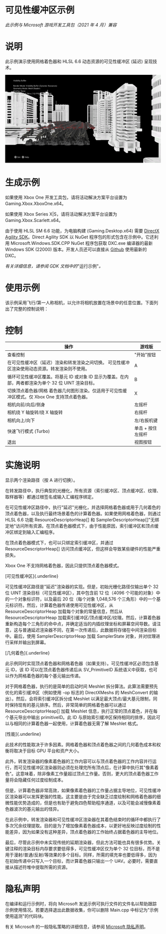 # 可见性缓冲区示例

*此示例与 Microsoft 游戏开发工具包（2021 年 4 月）兼容*

# 说明

此示例演示使用网格着色器和 HLSL 6.6 动态资源的可见性缓冲区 (延迟)
呈现技术。

![](./media/image1.png)

# 生成示例

如果使用 Xbox One 开发工具包，请将活动解决方案平台设置为
Gaming.Xbox.XboxOne.x64。

如果使用 Xbox Series X|S，请将活动解决方案平台设置为
Gaming.Xbox.Scarlett.x64。

由于使用 HLSL SM 6.6 功能，为电脑构建 (Gaming.Desktop.x64) 需要 [DirectX
Agility
SDK](https://devblogs.microsoft.com/directx/gettingstarted-dx12agility/)。Direct
Agility SDK 以 NuGet 程序包的形式包含在示例中。它还利用
Microsoft.Windows.SDK.CPP NuGet 程序包获取 DXC.exe 编译器的最新 Windows
SDK (22000) 版本。开发人员还可以直接从
[Github](https://github.com/microsoft/DirectXShaderCompiler/releases)
使用最新的 DXC。

*有关详细信息，请参阅 GDK 文档中的*"运行示例"*。*

# 使用示例

该示例采用飞行/第一人称相机，以允许将相机放置在场景中的任意位置。下面列出了完整的控制说明：

# 控制

| 操作                                              |  游戏板           |
|---------------------------------------------------|------------------|
| 查看控制                                          |  "开始"按钮       |
| 在可见性缓冲区（延迟）渲染和转发渲染之间切换。 可见性缓冲区渲染使用动态资源。转发渲染则不使用。 |  A |
| 循环可见性缓冲区覆盖。将基元 ID 或对象 ID 显示为覆盖。在内部，两者都渲染为单个 32 位 UINT 渲染目标。 |  B |
| 切换顶点着色器/网格 着色器几何图形渲染。仅适用于可见性缓冲区模式。仅 Xbox One 支持顶点着色器。 |  X |
| 相机向前/向后/侧身                                |  左摇杆           |
| 相机绕 Y 轴旋转/绕 X 轴旋转                       |  右摇杆           |
| 相机向上/向下                                     |  左/右扳机键      |
| 快速飞行模式 (Turbo)  |  单击 + 按住左摇杆       |
| 退出                                              |  视图按钮         |

# 实施说明

显示两个渲染路径（按 A 进行切换）。

在转发路径中，执行典型的光栅化，所有资源（索引缓冲区、顶点缓冲区、纹理、取样器等）都通过根签名或输入汇编程序绑定。

在可见性缓冲区路径中，执行"延迟"光栅化，并选择网格着色器或用于几何着色的顶点着色器，以及执行最终场景着色的计算着色器。如果使用网格着色器，则通过
HLSL 6.6 功能 ResourceDescriptorHeap\[\] 和
SamplerDescriptorHeap\[\]"无绑定地"访问所有资源。在顶点着色器模式下，由于性能原因，索引缓冲区和顶点缓冲区绑定到输入汇编程序。

在顶点着色器模式下，也可以只绑定索引缓冲区，并通过
ResourceDescriptorHeap\[\]
访问顶点缓冲区，但这样会导致某些硬件的性能严重损失。

Xbox One 不支持网格着色器，因此只提供顶点着色器模式。

[可见性缓冲区]{.underline}

可见性缓冲区路径是"延迟"渲染器的实现。但是，初始光栅化路径仅输出单个 32
位 UINT 渲染目标（可见性缓冲区），其中包含前 12 位（4096
个可能的对象）中的一个对象标识符，以及最后 20 位（每个对象 1,048,576
个三角形）中的一个基元标识符。然后，计算着色器传递使用可见性缓冲区，从
ResourceDescriptorHeap 加载每个对象的常量信息，然后从
ResourceDescriptorHeap
加载索引缓冲区/顶点缓冲区/纹理。然后，计算着色器重新构造每个三角形的命中点，并确定适当的内插纹理坐标和屏幕空间导数。请注意，这与普通延迟渲染器不同，在第一次传递后，此数据将存储在中间渲染目标中。最后，使用
SamplerDescriptorHeap 加载 SamplerState
对象，并对纹理进行采样并输出到屏幕。

[几何着色]{.underline}

此示例同时实现顶点着色器和网格着色器（如果支持）。可见性缓冲区必须包含基元
ID，该 ID 可以在顶点着色器传递后从 SV_PrimitiveID
系统语义中获取，也可以作为网格着色器的每个基元输出传递。

对于网格着色器，执行的是简单的启动时间 Meshlet
拆分算法。此算法需要预先优化的索引缓冲区（例如使用 -op 标志的
DirectXMeshs 的 MeshConvert 的输出）。然后，会将索引缓冲区拆分成 Meshlet
以满足最大顶点/最大基元限制，同时保持现有的基元排序。然后，非常简单的网格着色器可以通过
ResourceDescriptorHeap\[\] 加载 Meshlet
信息，执行正常的顶点着色，并在每个基元导出中输出 primitiveID。此 ID
与原始索引缓冲区保持相同的排序，因此可以与相同的计算着色器一起使用，计算着色器无需了解
Meshlet 格式。

[性能]{.underline}

此技术的性能取决于许多因素。网格着色器和顶点着色器之间的几何着色成本和权衡将取决于目标
GPU 平台和资产大小。

此外，转发渲染器的像素着色器的工作内容可以与顶点着色器的工作内容并行运行，而可见性缓冲区渲染器则必须在处理完所有顶点后，在计算中执行其"像素着色"。这意味着，除非像素工作量超过顶点工作量。否则，更大的顶点着色器工作量将会隐藏任何过度绘制成本。

但是，计算着色器非常高效，如果像素着色器的工作量占据主导地位，可见性缓冲区渲染器可以发挥更强的性能。这主要是由于完全缺乏过度绘制和网格着色器的细微性能优势造成的，但是也有助于避免四色帮助程序通道，以及可能会减慢像素着色器波次的基元输出的怪异。

在此示例中，转发渲染器和可见性缓冲区渲染器在其着色结束时的循环中都执行了多次冗余纹理提取。目的是为了增加像素着色器成本，以更好地反映过度绘制的性能差异，因为如果没有这种差异，顶点着色器的工作始终占据着色器的主导地位。

最后，尽管此示例中未实现传统的延期渲染器，但此方法可能也具有很多优势。关键注释的渲染目标内存要求要低得多，可见性缓冲区仅为单个
32
位目标，而不是用于漫射/普通/反射/等效果的多个目标。同样，所需的填充率也要低得多，因为在初始传递中只写入一个目标，而计算着色器只输出一个
UAV。必要时，需要直接从描述符堆中提取所需的资源。

# 隐私声明

在编译和运行示例时，将向 Microsoft
发送示例可执行文件的文件名以帮助跟踪示例使用情况。若要选择退出此数据收集，你可以删除
Main.cpp 中标记为"示例使用遥测"的代码块。

有关 Microsoft 的一般隐私策略的详细信息，请参阅 [Microsoft
隐私声明](https://privacy.microsoft.com/en-us/privacystatement/)。

